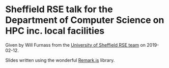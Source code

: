 # Sheffield RSE talk for the Department of Computer Science on HPC inc. local facilities

Given by Will Furnass from 
the [University of Sheffield RSE team](https://rse.shef.ac.uk)
on 2019-02-12.

Slides written using the wonderful [Remark.js](https://remarkjs.com/) library.
